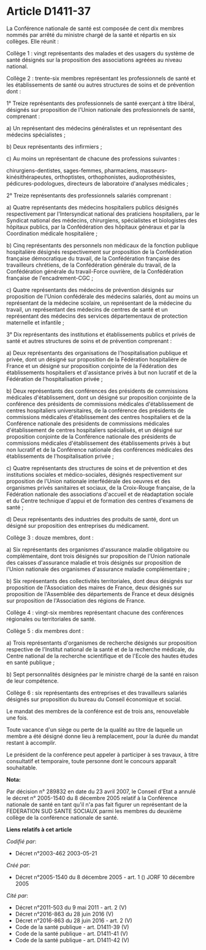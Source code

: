 # Article D1411-37

La Conférence nationale de santé est composée de cent dix membres nommés par arrêté du ministre chargé de la santé et
répartis en six collèges. Elle réunit :

Collège 1 : vingt représentants des malades et des usagers du système de santé désignés sur la proposition des associations
agréées au niveau national.

Collège 2 : trente-six membres représentant les professionnels de santé et les établissements de santé ou autres structures
de soins et de prévention dont :

1° Treize représentants des professionnels de santé exerçant à titre libéral, désignés sur proposition de l'Union nationale
des professionnels de santé, comprenant :

a) Un représentant des médecins généralistes et un représentant des médecins spécialistes ;

b) Deux représentants des infirmiers ;

c) Au moins un représentant de chacune des professions suivantes :

chirurgiens-dentistes, sages-femmes, pharmaciens, masseurs-kinésithérapeutes, orthoptistes, orthophonistes,
audioprothésistes, pédicures-podologues, directeurs de laboratoire d'analyses médicales ;

2° Treize représentants des professionnels salariés comprenant :

a) Quatre représentants des médecins hospitaliers publics désignés respectivement par l'Intersyndicat national des praticiens
hospitaliers, par le Syndicat national des médecins, chirurgiens, spécialistes et biologistes des hôpitaux publics, par la
Confédération des hôpitaux généraux et par la Coordination médicale hospitalière ;

b) Cinq représentants des personnels non médicaux de la fonction publique hospitalière désignés respectivement sur
proposition de la Confédération française démocratique du travail, de la Confédération française des travailleurs chrétiens,
de la Confédération générale du travail, de la Confédération générale du travail-Force ouvrière, de la Confédération
française de l'encadrement-CGC ;

c) Quatre représentants des médecins de prévention désignés sur proposition de l'Union confédérale des médecins salariés,
dont au moins un représentant de la médecine scolaire, un représentant de la médecine du travail, un représentant des
médecins de centres de santé et un représentant des médecins des services départementaux de protection maternelle et
infantile ;

3° Dix représentants des institutions et établissements publics et privés de santé et autres structures de soins et de
prévention comprenant :

a) Deux représentants des organisations de l'hospitalisation publique et privée, dont un désigné sur proposition de la
Fédération hospitalière de France et un désigné sur proposition conjointe de la Fédération des établissements hospitaliers et
d'assistance privés à but non lucratif et de la Fédération de l'hospitalisation privée ;

b) Deux représentants des conférences des présidents de commissions médicales d'établissement, dont un désigné sur
proposition conjointe de la conférence des présidents de commissions médicales d'établissement de centres hospitaliers
universitaires, de la conférence des présidents de commissions médicales d'établissement des centres hospitaliers et de la
Conférence nationale des présidents de commissions médicales d'établissement de centres hospitaliers spécialisés, et un
désigné sur proposition conjointe de la Conférence nationale des présidents de commissions médicales d'établissement des
établissements privés à but non lucratif et de la Conférence nationale des conférences médicales des établissements de
l'hospitalisation privée ;

c) Quatre représentants des structures de soins et de prévention et des institutions sociales et médico-sociales, désignés
respectivement sur proposition de l'Union nationale interfédérale des oeuvres et des organismes privés sanitaires et sociaux,
de la Croix-Rouge française, de la Fédération nationale des associations d'accueil et de réadaptation sociale et du Centre
technique d'appui et de formation des centres d'examens de santé ;

d) Deux représentants des industries des produits de santé, dont un désigné sur proposition des entreprises du médicament.

Collège 3 : douze membres, dont :

a) Six représentants des organismes d'assurance maladie obligatoire ou complémentaire, dont trois désignés sur proposition de
l'Union nationale des caisses d'assurance maladie et trois désignés sur proposition de l'Union nationale des organismes
d'assurance maladie complémentaire ;

b) Six représentants des collectivités territoriales, dont deux désignés sur proposition de l'Association des maires de
France, deux désignés sur proposition de l'Assemblée des départements de France et deux désignés sur proposition de
l'Association des régions de France.

Collège 4 : vingt-six membres représentant chacune des conférences régionales ou territoriales de santé.

Collège 5 : dix membres dont :

a) Trois représentants d'organismes de recherche désignés sur proposition respective de l'Institut national de la santé et de
la recherche médicale, du Centre national de la recherche scientifique et de l'Ecole des hautes études en santé publique ;

b) Sept personnalités désignées par le ministre chargé de la santé en raison de leur compétence.

Collège 6 : six représentants des entreprises et des travailleurs salariés désignés sur proposition du bureau du Conseil
économique et social.

Le mandat des membres de la conférence est de trois ans, renouvelable une fois.

Toute vacance d'un siège ou perte de la qualité au titre de laquelle un membre a été désigné donne lieu à remplacement, pour
la durée du mandat restant à accomplir.

Le président de la conférence peut appeler à participer à ses travaux, à titre consultatif et temporaire, toute personne dont
le concours apparaît souhaitable.

**Nota:**

Par décision n° 289832 en date du 23 avril 2007, le Conseil d'Etat a annulé le décret n° 2005-1540 du 8 décembre 2005 relatif
à la Conférence nationale de santé en tant qu'il n'a pas fait figurer un représentant de la FEDERATION SUD SANTE SOCIAUX
parmi les membres du deuxième collège de la conférence nationale de santé.

**Liens relatifs à cet article**

_Codifié par_:

  - Décret n°2003-462 2003-05-21

_Créé par_:

  - Décret n°2005-1540 du 8 décembre 2005 - art. 1 () JORF 10 décembre 2005

_Cité par_:

  - Décret n°2011-503 du 9 mai 2011 - art. 2 (V)
  - Décret n°2016-863 du 28 juin 2016 (V)
  - Décret n°2016-863 du 28 juin 2016 - art. 2 (V)
  - Code de la santé publique - art. D1411-39 (V)
  - Code de la santé publique - art. D1411-41 (V)
  - Code de la santé publique - art. D1411-42 (V)
